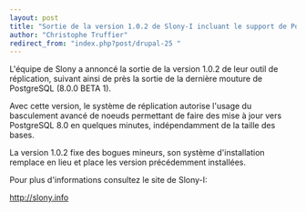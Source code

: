 ```yaml
---
layout: post
title: "Sortie de la version 1.0.2 de Slony-I incluant le support de PostgreSQL 8.0"
author: "Christophe Truffier"
redirect_from: "index.php?post/drupal-25 "
---
```




L'équipe de Slony a annoncé la sortie de la version 1.0.2 de leur outil de réplication, suivant ainsi de près la sortie de la dernière mouture de PostgreSQL (8.0.0 BETA 1).

Avec cette version, le système de réplication autorise l'usage du basculement avancé de noeuds permettant de faire des mise à jour vers PostgreSQL 8.0 en quelques minutes, indépendamment de la taille des bases.

La version 1.0.2 fixe des bogues mineurs, son système d'installation remplace en lieu et place les version précédemment installées.

Pour plus d'informations consultez le site de Slony-I:

http://slony.info